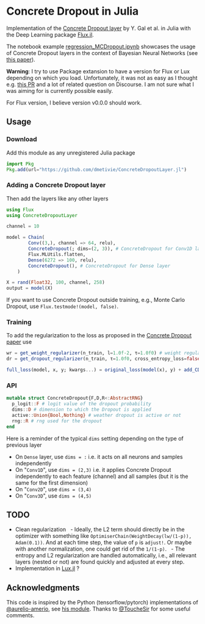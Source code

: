# Concrete Dropout in Julia

Implementation of the [Concrete Dropout layer](https://arxiv.org/pdf/1705.07832.pdf) by Y. Gal et al. in Julia with the Deep Learning package [Flux.jl](https://fluxml.ai/).

The notebook example [regression_MCDropout.ipynb](https://github.com/dmetivie/ConcreteDropout.jl/blob/main/example/regression_MCDropout.ipynb) showcases the usage of Concrete Dropout layers in the context of Bayesian Neural Networks (see [this paper](https://arxiv.org/pdf/1703.04977.pdf)).

**Warning**: I try to use Package extansion to have a version for Flux or Lux depending on which you load. Unfortunately, it was not as easy as I thought e.g. [this PR](https://github.com/JuliaLang/Pkg.jl/pull/3552/files#diff-1af5f877eb4497fc1f22daf47044d0958aa02ab39cc6da8ef052624870d75d28) and a lot of related question on Discourse. I am not sure what I was aiming for is currently possible easily.

For Flux version, I believe version v0.0.0 should work.

## Usage

### Download

Add this module as any unregistered Julia package

```julia
import Pkg
Pkg.add(url="https://github.com/dmetivie/ConcreteDropoutLayer.jl") 
```

### Adding a Concrete Dropout layer

Then add the layers like any other layers

```julia
using Flux
using ConcreteDropoutLayer

channel = 10

model = Chain(
        Conv((3,), channel => 64, relu),
        ConcreteDropout(; dims=(2, 3)), # ConcreteDropout for Conv1D layer
        Flux.MLUtils.flatten,
        Dense(6272 => 100, relu),
        ConcreteDropout(), # ConcreteDropout for Dense layer
    )
```

```julia
X = rand(Float32, 100, channel, 258)
output = model(X)
```

If you want to use Concrete Dropout outside training, e.g., Monte Carlo Dropout, use `Flux.testmode!(model, false)`.

### Training

To add the regularization to the loss as proposed in the [Concrete Dropout paper](https://arxiv.org/pdf/1705.07832.pdf) use

```julia
wr = get_weight_regularizer(n_train, l=1.0f-2, τ=1.0f0) # weight regularization hyperparameter
dr = get_dropout_regularizer(n_train, τ=1.0f0, cross_entropy_loss=false) # dropout hyperparameter

full_loss(model, x, y; kwargs...) = original_loss(model(x), y) + add_CD_regularization(model; kwargs...)
```

### API

```julia
mutable struct ConcreteDropout{F,D,R<:AbstractRNG}
  p_logit::F # logit value of the dropout probability
  dims::D # dimension to which the Dropout is applied
  active::Union{Bool,Nothing} # weather dropout is active or not
  rng::R # rng used for the dropout
end
```

Here is a reminder of the typical `dims` setting depending on the type of previous layer

- On `Dense` layer, use `dims = :` i.e. it acts on all neurons and samples independently
- On "`Conv1D`", use `dims = (2,3)` i.e. it applies Concrete Dropout independently to each feature (channel) and all samples (but it is the same for the first dimension)
- On "`Conv2D`", use `dims = (3,4)`
- On "`Conv3D`", use `dims = (4,5)`

## TODO

- Clean regularization
  - Ideally, the L2 term should directly be in the optimizer with something like `OptimiserChain(WeightDecay(lw/(1-p)), Adam(0.1))`.
And at each time step, the value of `p` is `adjust!`. Or maybe with another normalization, one could get rid of the `1/(1-p)`.
  - The entropy and L2 regularization are handled automatically, i.e., all relevant layers (nested or not) are found quickly and adjusted at every step.
- Implementation in [Lux.jl](https://lux.csail.mit.edu/) ?

## Acknowledgments

This code is inspired by the Python (tensorflow/pytorch) implementations of [@aurelio-amerio](https://github.com/aurelio-amerio), see [his module](https://github.com/aurelio-amerio/ConcreteDropout).
Thanks to [@ToucheSir](https://github.com/ToucheSir) for some useful comments.
